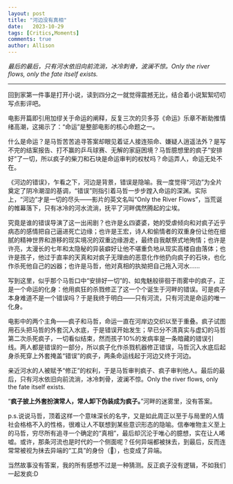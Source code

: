 ```yaml
---
layout: post
title: "河边没有真相"
date:   2023-10-29
tags: [Critics,Moments]
comments: true
author: Allison
---
```


*最后的最后，只有河水依旧向前流淌，冰冷刺骨，波澜不惊。Only the river flows, only the fate itself exists.*

---

回到家第一件事是打开小说，读到四分之一就觉得震撼无比，结合着小说絮絮叨叨写点影评吧。

电影开篇即引用加缪关于命运的阐释，反复三次的贝多芬《命运》乐章不断助推情绪高潮，这揭示了：“命运”是整部电影的核心命题之一。

什么是命运？是马哲苦苦追寻答案却眼见着证人接连殒命、嫌疑人逍遥法外？是写不完的结案报告、打不赢的乒乓球赛、无解的家庭困境？马哲臆想里的疯子“安排好”了一切，所以疯子的柴刀和石块是命运审判的权杖吗？命运弄人，命运无处不在。

《河边的错误》，乍看之下，河边是背景，错误是隐喻。我一度觉得“河边”为全片奠定了阴冷潮湿的基调，“错误”则指引着马哲一步步蹚入命运的深渊。实际上，“河边”才是一切的尽头——影片的英文名叫“Only the River Flows”，当荒诞的帷幕落下，只有冰冷的河水流淌，抚平了河畔偶然腾起的尘埃。

究竟是谁的错误导演了这一出闹剧？也许是幺四婆婆，她的受虐倾向和对疯子近乎病态的感情把自己逼进死亡边缘；也许是王宏，诗人和偷情者的双重身份让他在细腻的精神世界和游移的现实境况的双重边缘游走，最终自我献祭式地殉情；也许是许亮，太漫长的七年和太隐秘的异装癖好让他不堪重负地从现实高楼自由落体；也许是孩子，他过于直率的天真和对疯子无理由的恶意化作他扔向疯子的石块，也化作杀死他自己的凶器；也许是马哲，他对真相的执拗把自己拖入河水……

写到这里，似乎那个马哲口中“安排好一切”的、如鬼魅般徘徊于雨雾中的疯子，正是一个命运的化身：他用疯狂的杀戮修正了这一个个诞生于河畔的错误。可是疯子本身难道不是一个错误吗？于是我终于明白——只有河流，只有河流是命运的唯一化身。

电影中的两个主角——疯子和马哲，命运一直在河岸边交织以至于重叠。疯子试图用石头把马哲的外套沉入水底，于是错误开始发生；早已分不清真实与虚幻的马哲第二次杀死疯子，一切看似结束，然而孩子10%的发病率是一条暗藏的错误引线。两人都是错误的一部分，所以疯子化作杀戮机器修正错误，马哲沉入水底后起身杀死穿上外套掩盖“错误”的疯子，两条命运线起于河边又终于河边。

亲近河水的人被赋予“修正”的权利，于是马哲审判疯子、疯子审判他人。最后的最后，只有河水依旧向前流淌，冰冷刺骨，波澜不惊。Only the river flows, only the fate itself exists.

“**疯子披上外套扮演常人，常人卸下伪装成为疯子。**”河畔的迷雾里，没有答案。

p.s.说说马哲，顶着这样一个意味深长的名字，又是如此周正以至于与局里的人情社会格格不入的性格，很难让人不联想到某些意识形态的隐喻。信奉唯物主义至上的马哲，穷尽所有追寻一个确定的“真相”，最后却沉沦于唯心的臆想，实在让人唏嘘。或许，那条河流也是时代的一个侧面呢？任何异端都被抹去，到最后，反而连常常被视为抹去异端的“工具”的身份（👮），也变成了异端。

当然故事没有答案，我的所有感想不过是一种猜测。反正疯子没有逻辑，不如我们一起发疯:D
